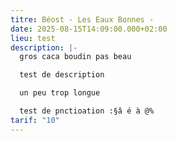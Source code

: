 ```yaml
---
titre: Béost - Les Eaux Bonnes -
date: 2025-08-15T14:09:00.000+02:00
lieu: test
description: |-
  gros caca boudin pas beau

  test de description

  un peu trop longue

  test de pnctioation :§â é à @%
tarif: "10"
---
```

